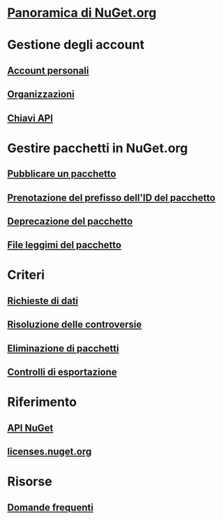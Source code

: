# [Panoramica di NuGet.org](overview-nuget-org.md)
# Gestione degli account
## [Account personali](individual-accounts.md)
## [Organizzazioni](organizations-on-nuget-org.md)
## [Chiavi API](scoped-api-keys.md)
# Gestire pacchetti in NuGet.org
## [Pubblicare un pacchetto](publish-a-package.md)
## [Prenotazione del prefisso dell'ID del pacchetto](id-prefix-reservation.md)
## [Deprecazione del pacchetto](deprecate-packages.md)
## [File leggimi del pacchetto](package-readme-on-nuget-org.md)
# Criteri
## [Richieste di dati](policies/Data-requests.md)
## [Risoluzione delle controversie](policies/dispute-resolution.md)
## [Eliminazione di pacchetti](policies/deleting-packages.md)
## [Controlli di esportazione](policies/export-control.md)
# Riferimento
## [API NuGet](../api/overview.md)
## [licenses.nuget.org](licenses.nuget.org.md)
# Risorse
## [Domande frequenti](nuget-org-faq.md)

